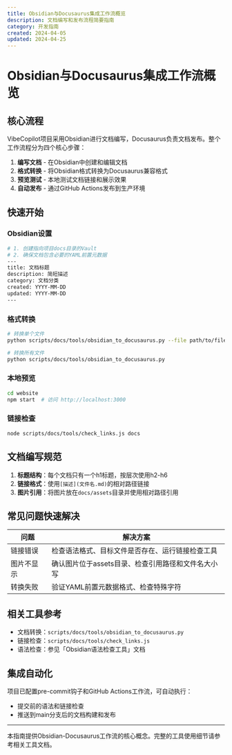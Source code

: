 ```yaml
---
title: Obsidian与Docusaurus集成工作流概览
description: 文档编写和发布流程简要指南
category: 开发指南
created: 2024-04-05
updated: 2024-04-25
---
```


# Obsidian与Docusaurus集成工作流概览

## 核心流程

VibeCopilot项目采用Obsidian进行文档编写，Docusaurus负责文档发布。整个工作流程分为四个核心步骤：

1. **编写文档** - 在Obsidian中创建和编辑文档
2. **格式转换** - 将Obsidian格式转换为Docusaurus兼容格式
3. **预览测试** - 本地测试文档链接和展示效果
4. **自动发布** - 通过GitHub Actions发布到生产环境

## 快速开始

### Obsidian设置

```bash
# 1. 创建指向项目docs目录的Vault
# 2. 确保文档包含必要的YAML前置元数据
---
title: 文档标题
description: 简短描述
category: 文档分类
created: YYYY-MM-DD
updated: YYYY-MM-DD
---
```

### 格式转换

```bash
# 转换单个文件
python scripts/docs/tools/obsidian_to_docusaurus.py --file path/to/file.md

# 转换所有文件
python scripts/docs/tools/obsidian_to_docusaurus.py
```

### 本地预览

```bash
cd website
npm start  # 访问 http://localhost:3000
```

### 链接检查

```bash
node scripts/docs/tools/check_links.js docs
```

## 文档编写规范

1. **标题结构**：每个文档只有一个h1标题，按层次使用h2-h6
2. **链接格式**：使用`[描述](文件名.md)`的相对路径链接
3. **图片引用**：将图片放在`docs/assets`目录并使用相对路径引用

## 常见问题快速解决

| 问题 | 解决方案 |
|------|---------|
| 链接错误 | 检查语法格式、目标文件是否存在、运行链接检查工具 |
| 图片不显示 | 确认图片位于assets目录、检查引用路径和文件名大小写 |
| 转换失败 | 验证YAML前置元数据格式、检查特殊字符 |

## 相关工具参考

- 文档转换：`scripts/docs/tools/obsidian_to_docusaurus.py`
- 链接检查：`scripts/docs/tools/check_links.js`
- 语法检查：参见「Obsidian语法检查工具」文档

## 集成自动化

项目已配置pre-commit钩子和GitHub Actions工作流，可自动执行：

- 提交前的语法和链接检查
- 推送到main分支后的文档构建和发布

---

本指南提供Obsidian-Docusaurus工作流的核心概念。完整的工具使用细节请参考相关工具文档。
